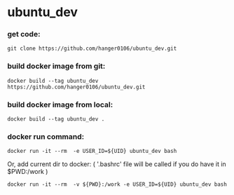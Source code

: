 # ubuntu_dev

### get code:
    git clone https://github.com/hanger0106/ubuntu_dev.git
    
### build docker image from git:
    docker build --tag ubuntu_dev https://github.com/hanger0106/ubuntu_dev.git

### build docker image from local:
    docker build --tag ubuntu_dev .
    
### docker run command:
    docker run -it --rm  -e USER_ID=${UID} ubuntu_dev bash
Or, add current dir to docker:
( '.bashrc' file will be called if you do have it in $PWD:/work )

    docker run -it --rm  -v ${PWD}:/work -e USER_ID=${UID} ubuntu_dev bash
